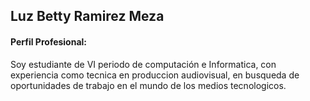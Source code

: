 ## Luz Betty Ramirez Meza
####  Perfil Profesional:
Soy estudiante de VI periodo de computación e Informatica, con experiencia
como tecnica en produccion audiovisual, en busqueda de oportunidades de trabajo
en el mundo de los medios tecnologicos.